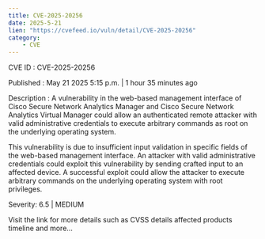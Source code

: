 ```yaml
---
title: CVE-2025-20256
date: 2025-5-21
lien: "https://cvefeed.io/vuln/detail/CVE-2025-20256"
category:
    - CVE
---
```


CVE ID : CVE-2025-20256

Published :  May 21
2025
5:15 p.m. | 1 hour
35 minutes ago

Description : A vulnerability in the web-based management interface of Cisco Secure Network Analytics Manager and Cisco Secure Network Analytics Virtual Manager could allow an authenticated
remote attacker with valid administrative credentials to execute arbitrary commands as root on the underlying operating system.

This vulnerability is due to insufficient input validation in specific fields of the web-based management interface. An attacker with valid administrative credentials could exploit this vulnerability by sending crafted input to an affected device. A successful exploit could allow the attacker to execute arbitrary commands on the underlying operating system with root privileges. 

Severity: 6.5 | MEDIUM

Visit the link for more details
such as CVSS details
affected products
timeline
and more...
